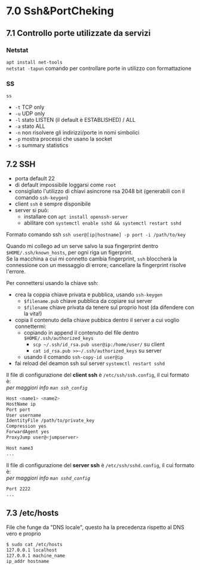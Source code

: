 # 7.0 Ssh&PortCheking

## 7.1 Controllo porte utilizzate da servizi

### Netstat

`apt install net-tools`\
`netstat -tapun` comando per controllare porte in utilizzo con formattazione

### SS

`ss`

- `-t` TCP only
- `-u` UDP only
- `-l` stato LISTEN (il default è ESTABLISHED) / ALL
- `-a` stato ALL
- `-n` non risolvere gli indirizzi/porte in nomi simbolici
- `-p` mostra processi che usano la socket
- `-s` summary statistics

## 7.2 SSH

- porta default 22
- di default impossibile loggarsi come `root`
- consigliato l'utilizzo di chiavi asincrone rsa 2048 bit (generabili con il comando `ssh-keygen`)
- client `ssh` è sempre disponibile
- server si può:
  - installare con `apt install openssh-server`
  - abilitare con `systemctl enable sshd && systemctl restart sshd`

Formato comando ssh `ssh user@[ip|hostname] -p port -i /path/to/key`

Quando mi collego ad un serve salvo la sua fingerprint dentro `$HOME/.ssh/known_hosts`, per ogni riga un figerprint.\
Se la macchina a cui mi connetto cambia fingerprint, `ssh` bloccherà la connessione con un messaggio di errore; cancellare la fingerprint risolve l'errore.

Per connettersi usando la chiave ssh:

- crea la coppia chiave privata e pubblica, usando `ssh-keygen`
  - `$filename.pub` chiave pubblica da copiare sui server
  - `$filename` chiave privata da tenere sul proprio host (da difendere con la vita!)
- copia il contenuto della chiave pubbica dentro il server a cui voglio connettermi:
  - copiando in append il contenuto del file dentro `$HOME/.ssh/authorized_keys`
    - `scp ~/.ssh/id_rsa.pub user@ip:/home/user/` su client
    - `cat id_rsa.pub >>~/.ssh/authorized_keys` su server
  - usando il comando `ssh-copy-id user@ip`
- fai reload del deamon ssh sul server `systemctl restart sshd`

Il file di configurazione del **client ssh** è `/etc/ssh/ssh.config`, il cui formato è:\
_per maggiori info `man ssh_config`_

```bash
Host <name1> <name2>
HostName ip
Port port
User username
IdentityFile /path/to/private_key
Compression yes
ForwardAgent yes
ProxyJump user@<jumpserver>

Host name3
...
```

Il file di configurazione del **server ssh** è `/etc/ssh/sshd.config`, il cui formato è:\
_per maggiori info `man sshd_config`_

```bash
Port 2222
...
```

## 7.3 /etc/hosts

File che funge da "DNS locale", questo ha la precedenza rispetto al DNS vero e proprio

```bash
$ sudo cat /etc/hosts
127.0.0.1 localhost
127.0.0.1 machine_name
ip_addr hostname
```
